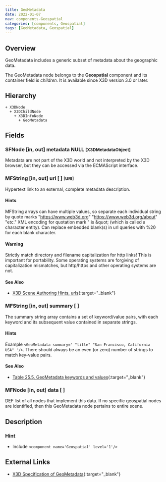 ```yaml
---
title: GeoMetadata
date: 2022-01-07
nav: components-Geospatial
categories: [components, Geospatial]
tags: [GeoMetadata, Geospatial]
---
```

<style>
.post h3 {
  word-spacing: 0.2em;
}
</style>

## Overview

GeoMetadata includes a generic subset of metadata about the geographic data.

The GeoMetadata node belongs to the **Geospatial** component and its container field is *children.* It is available since X3D version 3.0 or later.

## Hierarchy

```
+ X3DNode
  + X3DChildNode
    + X3DInfoNode
      + GeoMetadata
```

## Fields

### SFNode [in, out] **metadata** NULL <small>[X3DMetadataObject]</small>

Metadata are not part of the X3D world and not interpreted by the X3D browser, but they can be accessed via the ECMAScript interface.

### MFString [in, out] **url** [ ] <small>[URI]</small>

Hypertext link to an external, complete metadata description.

#### Hints

MFString arrays can have multiple values, so separate each individual string by quote marks "https://www.web3d.org" "https://www.web3d.org/about" "etc." XML encoding for quotation mark " is &amp;quot; (which is called a character entity). Can replace embedded blank(s) in url queries with %20 for each blank character.

#### Warning

Strictly match directory and filename capitalization for http links! This is important for portability. Some operating systems are forgiving of capitalization mismatches, but http/https and other operating systems are not.

#### See Also

- [X3D Scene Authoring Hints, urls](https://www.web3d.org/x3d/content/examples/X3dSceneAuthoringHints.html#urls){:target="_blank"}

### MFString [in, out] **summary** [ ]

The summary string array contains a set of keyword/value pairs, with each keyword and its subsequent value contained in separate strings.

#### Hints

Example `<GeoMetadata summary=' "title" "San Francisco, California USA" '/>`. There should always be an even (or zero) number of strings to match key-value pairs.

#### See Also

- [Table 25.5, GeoMetadata keywords and values](https://www.web3d.org/documents/specifications/19775-1/V4.0/Part01/components/geospatial.html#t-keywordsandvalues){:target="_blank"}

### MFNode [in, out] **data** [ ]

DEF list of all nodes that implement this data. If no specific geospatial nodes are identified, then this GeoMetadata node pertains to entire scene.

## Description

### Hint

- Include `<component name='Geospatial' level='1'/>`

## External Links

- [X3D Specification of GeoMetadata](https://www.web3d.org/documents/specifications/19775-1/V4.0/Part01/components/geospatial.html#GeoMetadata){:target="_blank"}
